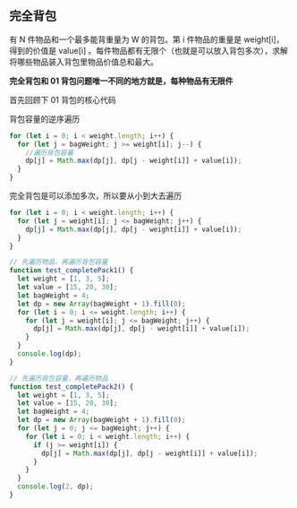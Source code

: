 ## 完全背包

有 N 件物品和一个最多能背重量为 W 的背包。第 i 件物品的重量是 weight[i]，得到的价值是 value[i] 。每件物品都有无限个（也就是可以放入背包多次），求解将哪些物品装入背包里物品价值总和最大。

**完全背包和 01 背包问题唯一不同的地方就是，每种物品有无限件**

首先回顾下 01 背包的核心代码

背包容量的逆序遍历

```js
for (let i = 0; i < weight.length; i++) {
  for (let j = bagWeight; j >= weight[i]; j--) {
    //遍历背包容量
    dp[j] = Math.max(dp[j], dp[j - weight[i]] + value[i]);
  }
}
```

完全背包是可以添加多次，所以要从小到大去遍历

```js
for (let i = 0; i < weight.length; i++) {
  for (let j = weight[i]; j <= bagWeight; j++) {
    dp[j] = Math.max(dp[j], dp[j - weight[i]] + value[i]);
  }
}
```

```js
// 先遍历物品，再遍历背包容量
function test_completePack1() {
  let weight = [1, 3, 5];
  let value = [15, 20, 30];
  let bagWeight = 4;
  let dp = new Array(bagWeight + 1).fill(0);
  for (let i = 0; i <= weight.length; i++) {
    for (let j = weight[i]; j <= bagWeight; j++) {
      dp[j] = Math.max(dp[j], dp[j - weight[i]] + value[i]);
    }
  }
  console.log(dp);
}

// 先遍历背包容量，再遍历物品
function test_completePack2() {
  let weight = [1, 3, 5];
  let value = [15, 20, 30];
  let bagWeight = 4;
  let dp = new Array(bagWeight + 1).fill(0);
  for (let j = 0; j <= bagWeight; j++) {
    for (let i = 0; i < weight.length; i++) {
      if (j >= weight[i]) {
        dp[j] = Math.max(dp[j], dp[j - weight[i]] + value[i]);
      }
    }
  }
  console.log(2, dp);
}
```
